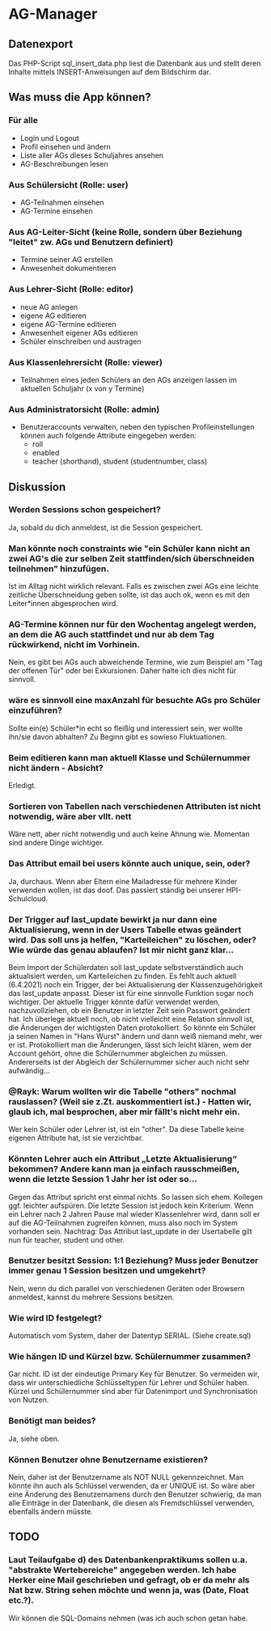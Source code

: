 # AG-Manager

## Datenexport
Das PHP-Script sql_insert_data.php liest die Datenbank aus und stellt deren Inhalte mittels INSERT-Anweisungen auf dem Bildschirm dar.

## Was muss die App können?
### Für alle
- Login und Logout
- Profil einsehen und ändern
- Liste aller AGs dieses Schuljahres ansehen
- AG-Beschreibungen lesen

### Aus Schülersicht (Rolle: user)
- AG-Teilnahmen einsehen
- AG-Termine einsehen

### Aus AG-Leiter-Sicht (keine Rolle, sondern über Beziehung "leitet" zw. AGs und Benutzern definiert)
- Termine seiner AG erstellen
- Anwesenheit dokumentieren

### Aus Lehrer-Sicht (Rolle: editor)
- neue AG anlegen
- eigene AG editieren
- eigene AG-Termine editieren
- Anwesenheit eigener AGs editieren
- Schüler einschreiben und austragen

### Aus Klassenlehrersicht (Rolle: viewer)
- Teilnahmen eines jeden Schülers an den AGs anzeigen lassen im aktuellen Schuljahr (x von y Termine)

### Aus Administratorsicht (Rolle: admin)
- Benutzeraccounts verwalten, neben den typischen Profileinstellungen können auch folgende Attribute eingegeben werden:
  - roll
  - enabled
  - teacher (shorthand), student (studentnumber, class)


## Diskussion

### Werden Sessions schon gespeichert?
Ja, sobald du dich anmeldest, ist die Session gespeichert.

### Man könnte noch constraints wie "ein Schüler kann nicht an zwei AG's die zur selben Zeit stattfinden/sich überschneiden teilnehmen" hinzufügen.
Ist im Alltag nicht wirklich relevant. Falls es zwischen zwei AGs eine leichte zeitliche Überschneidung geben sollte, ist das auch ok, wenn es mit den Leiter*innen abgesprochen wird.

### AG-Termine können nur für den Wochentag angelegt werden, an dem die AG auch stattfindet und nur ab dem Tag rückwirkend, nicht im Vorhinein.
Nein, es gibt bei AGs auch abweichende Termine, wie zum Beispiel am "Tag der offenen Tür" oder bei Exkursionen. Daher halte ich dies nicht für sinnvoll.

### wäre es sinnvoll eine maxAnzahl für besuchte AGs pro Schüler einzuführen?
Sollte ein(e) Schüler*in echt so fleißig und interessiert sein, wer wollte ihn/sie davon abhalten? Zu Beginn gibt es sowieso Fluktuationen.

### Beim editieren kann man aktuell Klasse und Schülernummer nicht ändern - Absicht?
Erledigt.

### Sortieren von Tabellen nach verschiedenen Attributen ist nicht notwendig, wäre aber vllt. nett
Wäre nett, aber nicht notwendig und auch keine Ahnung wie. Momentan sind andere Dinge wichtiger.

### Das Attribut email bei users könnte auch unique, sein, oder?
Ja, durchaus. Wenn aber Eltern eine Mailadresse für mehrere Kinder verwenden wollen, ist das doof. Das passiert ständig bei unserer HPI-Schulcloud.

### Der Trigger auf last_update bewirkt ja nur dann eine Aktualisierung, wenn in der Users Tabelle etwas geändert wird. Das soll uns ja helfen, "Karteileichen" zu löschen, oder? Wie würde das genau ablaufen? Ist mir nicht ganz klar...
Beim Import der Schülerdaten soll last_update selbstverständlich auch aktualisiert werden, um Karteileichen zu finden. Es fehlt auch aktuell (6.4.2021) noch ein Trigger, der bei Aktualisierung der Klassenzugehörigkeit das last_update anpasst. Dieser ist für eine sinnvolle Funktion sogar noch wichtiger.
Der aktuelle Trigger könnte dafür verwendet werden, nachzuvollziehen, ob ein Benutzer in letzter Zeit sein Passwort geändert hat.
Ich überlege aktuell noch, ob nicht vielleicht eine Relation sinnvoll ist, die Änderungen der wichtigsten Daten protokolliert. So könnte ein Schüler ja seinen Namen in "Hans Wurst" ändern und dann weiß niemand mehr, wer er ist. Protokolliert man die Änderungen, lässt sich leicht klären, wem der Account gehört, ohne die Schülernummer abgleichen zu müssen. Andererseits ist der Abgleich der Schülernummer sicher auch nicht sehr aufwändig...

### @Rayk: Warum wollten wir die Tabelle "others" nochmal rauslassen? (Weil sie z.Zt. auskommentiert ist.) - Hatten wir, glaub ich, mal besprochen, aber mir fällt's nicht mehr ein.
Wer kein Schüler oder Lehrer ist, ist ein "other". Da diese Tabelle keine eigenen Attribute hat, ist sie verzichtbar.

### Könnten Lehrer auch ein Attribut „Letzte Aktualisierung“ bekommen? Andere kann man ja einfach rausschmeißen, wenn die letzte Session 1 Jahr her ist oder so…

Gegen das Attribut spricht erst einmal nichts. So lassen sich ehem. Kollegen ggf. leichter aufspüren. Die letzte Session ist jedoch kein Kriterium. Wenn ein Lehrer nach 2 Jahren Pause mal wieder Klassenlehrer wird, dann soll er auf die AG-Teilnahmen zugreifen können, muss also noch im System vorhanden sein.
Nachtrag:
Das Attribut last_update in der Usertabelle gilt nun für teacher, student und other.

### Benutzer besitzt Session: 1:1 Beziehung? Muss jeder Benutzer immer genau 1 Session besitzen und umgekehrt?

Nein, wenn du dich parallel von verschiedenen Geräten oder Browsern anmeldest, kannst du mehrere Sessions besitzen.

### Wie wird ID festgelegt?
Automatisch vom System, daher der Datentyp SERIAL. (Siehe create.sql)

### Wie hängen ID und Kürzel bzw. Schülernummer zusammen?
Gar nicht. ID ist der eindeutige Primary Key für Benutzer. So vermeiden wir, dass wir unterschiedliche Schlüsseltypen für Lehrer und Schüler haben. Kürzel und Schülernummer sind aber für Datenimport und Synchronisation von Nutzen.

### Benötigt man beides?
Ja, siehe oben.

### Können Benutzer ohne Benutzername existieren?
Nein, daher ist der Benutzername als NOT NULL gekennzeichnet. Man könnte ihn auch als Schlüssel verwenden, da er UNIQUE ist. So wäre aber eine Änderung des Benutzernamens durch den Benutzer schwierig, da man alle Einträge in der Datenbank, die diesen als Fremdschlüssel verwenden, ebenfalls ändern müsste.

## TODO
### Laut Teilaufgabe d) des Datenbankenpraktikums sollen u.a. "abstrakte Wertebereiche" angegeben werden. Ich habe Herker eine Mail geschrieben und gefragt, ob er da mehr als Nat bzw. String sehen möchte und wenn ja, was (Date, Float etc.?).
Wir können die SQL-Domains nehmen (was ich auch schon getan habe.
